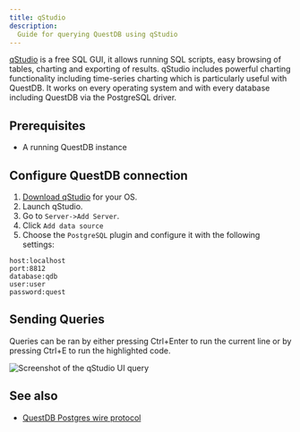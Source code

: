 ```yaml
---
title: qStudio
description:
  Guide for querying QuestDB using qStudio
---
```


[qStudio](https://www.timestored.com/qstudio/) is a free SQL GUI, it allows running SQL scripts, easy browsing of tables, charting and exporting of results. 
qStudio includes powerful charting functionality including time-series charting which is particularly useful with QuestDB.
It works on every operating system and with every database including QuestDB via the PostgreSQL driver. 

## Prerequisites

- A running QuestDB instance

## Configure QuestDB connection

1. [Download qStudio](https://www.timestored.com/qstudio/download) for your OS.
2. Launch qStudio.
3. Go to `Server->Add Server`.
4. Click `Add data source`
5. Choose the `PostgreSQL` plugin and configure it with the following settings:

```
host:localhost
port:8812
database:qdb
user:user
password:quest
```

## Sending Queries

Queries can be ran by either pressing Ctrl+Enter to run the current line or by pressing Ctrl+E to run the highlighted code.

![Screenshot of the qStudio UI query](/img/docs/guide/qstudio/qstudio-query.png)

## See also

- [QuestDB Postgres wire protocol](/docs/reference/api/postgres/)

